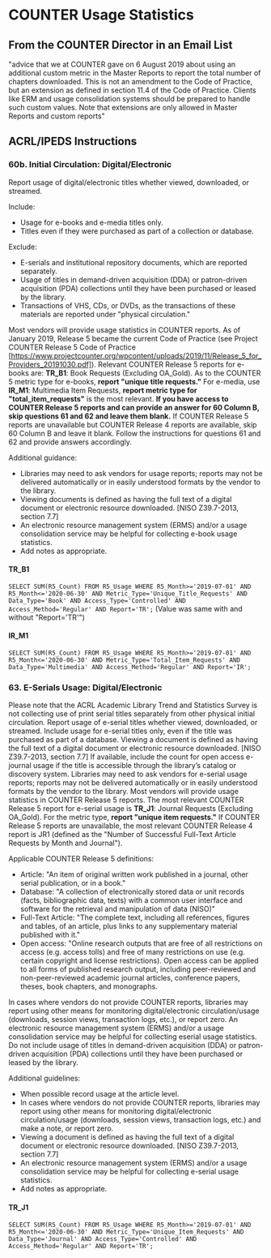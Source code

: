 # COUNTER Usage Statistics

## From the COUNTER Director in an Email List
"advice that we at COUNTER gave on 6 August 2019 about using an additional custom metric in the Master Reports to report the total number of chapters downloaded. This is not an amendment to the Code of Practice, but an extension as defined in section 11.4 of the Code of Practice. Clients like ERM and usage consolidation systems should be prepared to handle such custom values. Note that extensions are only allowed in Master Reports and custom reports"

## ACRL/IPEDS Instructions

### 60b. Initial Circulation: Digital/Electronic
Report usage of digital/electronic titles whether viewed, downloaded, or streamed.

Include: 
- Usage for e-books and e-media titles only. 
- Titles even if they were purchased as part of a collection or database.

Exclude: 
- E-serials and institutional repository documents, which are reported separately. 
- Usage of titles in demand-driven acquisition (DDA) or patron-driven acquisition (PDA) collections until they have been purchased or leased by the library. 
- Transactions of VHS, CDs, or DVDs, as the transactions of these materials are reported under "physical circulation." 

Most vendors will provide usage statistics in COUNTER reports. As of January 2019, Release 5 became the current Code of Practice (see Project COUNTER Release 5 Code of Practice [https://www.projectcounter.org/wpcontent/uploads/2019/11/Release_5_for_Providers_20191030.pdf]). Relevant COUNTER Release 5 reports for e-books are: **TR_B1**: Book Requests (Excluding OA_Gold). As to the COUNTER 5 metric type for e-books, **report "unique title requests."** For e-media, use **IR_M1**: Multimedia Item Requests, **report metric type for "total_item_requests"** is the most relevant. **If you have access to COUNTER Release 5 reports and can provide an answer for 60 Column B, skip questions 61 and 62 and leave them blank.** If COUNTER Release 5 reports are unavailable but COUNTER Release 4 reports are available, skip 60 Column B and leave it blank. Follow the instructions for questions 61 and 62 and provide answers accordingly. 

Additional guidance: 
- Libraries may need to ask vendors for usage reports; reports may not be delivered automatically or in easily understood formats by the vendor to the library. 
- Viewing documents is defined as having the full text of a digital document or electronic resource downloaded. [NISO Z39.7-2013, section 7.7] 
- An electronic resource management system (ERMS) and/or a usage consolidation service may be helpful for collecting e-book usage statistics. 
- Add notes as appropriate.

#### TR_B1
`SELECT SUM(R5_Count) FROM R5_Usage WHERE R5_Month>='2019-07-01' AND R5_Month<='2020-06-30' AND Metric_Type='Unique_Title_Requests' AND Data_Type='Book' AND Access_Type='Controlled' AND Access_Method='Regular' AND Report='TR';`
(Value was same with and without "Report='TR'")

#### IR_M1
`SELECT SUM(R5_Count) FROM R5_Usage WHERE R5_Month>='2019-07-01' AND R5_Month<='2020-06-30' AND Metric_Type='Total_Item_Requests' AND Data_Type='Multimedia' AND Access_Method='Regular' AND Report='IR';`


### 63. E-Serials Usage: Digital/Electronic
Please note that the ACRL Academic Library Trend and Statistics Survey is not collecting use of print serial titles separately from other physical initial circulation.
Report usage of e-serial titles whether viewed, downloaded, or streamed. Include usage for e-serial titles only, even if the title was purchased as part of a database. Viewing a document is defined as having the full text of a digital document or electronic resource downloaded. [NISO Z39.7-2013, section 7.7] If available, include the count for open access e-journal usage if the title is accessible through the library’s catalog or discovery system. Libraries may need to ask vendors for e-serial usage reports; reports may not be delivered automatically or in easily understood formats by the vendor to the library. Most vendors will provide usage statistics in COUNTER Release 5 reports. The most relevant COUNTER Release 5 report for e-serial usage is **TR_J1**: Journal Requests (Excluding OA_Gold). For the metric type, **report "unique item requests."** If COUNTER Release 5 reports are unavailable, the most relevant COUNTER Release 4 report is JR1 (defined as the "Number of Successful Full-Text Article Requests by Month and Journal").

Applicable COUNTER Release 5 definitions:
- Article: "An item of original written work published in a journal, other serial publication, or in a book."
- Database: "A collection of electronically stored data or unit records (facts, bibliographic data, texts) with a common user interface and software for the retrieval and manipulation of data (NISO)"
- Full-Text Article: "The complete text, including all references, figures and tables, of an article, plus links to any supplementary material published with it."
- Open access: "Online research outputs that are free of all restrictions on access (e.g. access tolls) and free of many restrictions on use (e.g. certain copyright and license restrictions). Open access can be applied to all forms of published research output, including peer-reviewed and non-peer-reviewed academic journal articles, conference papers, theses, book chapters, and monographs.

In cases where vendors do not provide COUNTER reports, libraries may report using other means for monitoring digital/electronic circulation/usage (downloads, session views, transaction logs, etc.), or report zero. An electronic resource management system (ERMS) and/or a usage consolidation service may be helpful for collecting eserial usage statistics. Do not include usage of titles in demand-driven acquisition (DDA) or patron-driven acquisition (PDA) collections until they have been purchased or leased by the library.

Additional guidelines:
- When possible record usage at the article level.
- In cases where vendors do not provide COUNTER reports, libraries may report using other means for monitoring digital/electronic circulation/usage (downloads, session views, transaction logs, etc.) and make a note, or report zero.
- Viewing a document is defined as having the full text of a digital document or electronic resource downloaded. [NISO Z39.7-2013, section 7.7]
- An electronic resource management system (ERMS) and/or a usage consolidation service may be helpful for collecting e-serial usage statistics.
- Add notes as appropriate.

#### TR_J1
`SELECT SUM(R5_Count) FROM R5_Usage WHERE R5_Month>='2019-07-01' AND R5_Month<='2020-06-30' AND Metric_Type='Unique_Item_Requests' AND Data_Type='Journal' AND Access_Type='Controlled' AND Access_Method='Regular' AND Report='TR';`